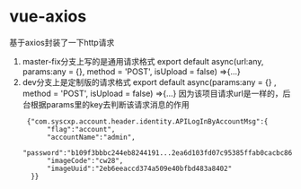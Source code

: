 # vue-axios
基于axios封装了一下http请求

1. master-fix分支上写的是通用请求格式
		export default async(url:any, params:any = {}, method = 'POST', isUpload = false) =>{...}
2. dev分支上是定制版的请求格式
		export default async(params:any = {} , method = 'POST', isUpload = false) =>{...}
    因为该项目请求url是一样的，后台根据params里的key去判断该请求消息的作用
    ```
     {"com.syscxp.account.header.identity.APILogInByAccountMsg":{
          "flag":"account",
          "accountName":"admin",
          "password":"b109f3bbbc244eb8244191...2ea6d103fd07c95385ffab0cacbc86",
          "imageCode":"cw28",
          "imageUuid":"2eb6eeaccd374a509e40bfbd483a8402"
      }}
      ```
